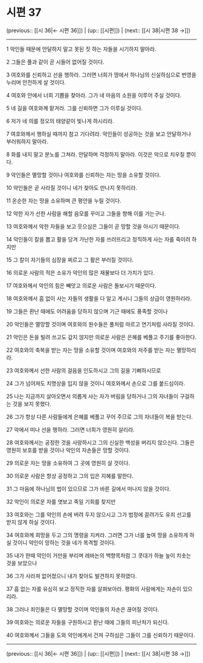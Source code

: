 # 시편 37

(previous:: [[시 36|← 시편 36]]) | (up:: [[시편]]) | (next:: [[시 38|시편 38 →]])

***




1 
악인들 때문에 안달하지 말고 못된 짓 하는 자들을 시기하지 말아라. 



2 
그들은 풀과 같이 곧 시들어 없어질 것이다. 



3 
여호와를 신뢰하고 선을 행하라. 그러면 너희가 땅에서 하나님의 신실하심으로 번영을 누리며 안전하게 살 것이다. 



4 
여호와 안에서 너희 기쁨을 찾아라. 그가 네 마음의 소원을 이루어 주실 것이다. 



5 
네 길을 여호와께 맡겨라. 그를 신뢰하면 그가 이루실 것이다. 



6 
저가 네 의를 정오의 태양같이 빛나게 하시리라. 



7 
여호와께서 행하실 때까지 참고 기다려라. 악인들이 성공하는 것을 보고 안달하거나 부러워하지 말아라. 



8 
화를 내지 말고 분노를 그쳐라. 안달하며 걱정하지 말아라. 이것은 악으로 치우칠 뿐이다. 



9 
악인들은 멸망할 것이나 여호와를 신뢰하는 자는 땅을 소유할 것이다. 



10 
악인들은 곧 사라질 것이니 네가 찾아도 만나지 못하리라. 



11 
온순한 자는 땅을 소유하며 큰 평안을 누릴 것이다. 



12 
악한 자가 선한 사람을 해할 음모를 꾸미고 그들을 향해 이를 가는구나. 



13 
여호와께서 악한 자들을 보고 웃으심은 그들이 곧 망할 것을 아시기 때문이다. 



14 
악인들이 칼을 뽑고 활을 당겨 가난한 자를 쓰러뜨리고 정직하게 사는 자를 죽이려 하지만 



15 
그 칼이 자기들의 심장을 찌르고 그 활은 부러질 것이다. 



16 
의로운 사람의 적은 소유가 악인의 많은 재물보다 더 가치가 있다. 



17 
여호와께서 악인의 힘은 빼앗고 의로운 사람은 돌보시기 때문이다. 



18 
여호와께서 흠 없이 사는 자들의 생활을 다 알고 계시니 그들의 상급이 영원하리라. 



19 
그들은 환난 때에도 어려움을 당하지 않으며 기근 때에도 풍족할 것이나 



20 
악인들은 멸망할 것이며 여호와의 원수들은 풀처럼 마르고 연기처럼 사라질 것이다. 



21 
악인은 돈을 빌려 쓰고도 갚지 않지만 의로운 사람은 은혜를 베풀고 주기를 좋아한다. 



22 
여호와의 축복을 받는 자는 땅을 소유할 것이며 여호와의 저주를 받는 자는 멸망하리라. 



23 
여호와께서 선한 사람의 걸음을 인도하시고 그의 길을 기뻐하시므로 



24 
그가 넘어져도 치명상을 입지 않을 것이니 여호와께서 손으로 그를 붙드심이라. 



25 
나는 지금까지 살아오면서 의롭게 사는 자가 버림을 당하거나 그의 자녀들이 구걸하는 것을 보지 못했다. 



26 
그가 항상 다른 사람들에게 은혜를 베풀고 꾸어 주므로 그의 자녀들이 복을 받는다. 



27 
악에서 떠나 선을 행하라. 그러면 너희가 영원히 살리라. 



28 
여호와께서는 공정한 것을 사랑하시고 그의 신실한 백성을 버리지 않으신다. 그들은 영원히 보호를 받을 것이나 악인의 자손들은 망할 것이다. 



29 
의로운 자는 땅을 소유하여 그 곳에 영원히 살 것이다. 



30 
의로운 사람은 항상 공정하고 그의 입은 지혜를 말한다. 



31 
그 마음에 하나님의 법이 있으므로 그가 바른 길에서 떠나지 않을 것이다. 



32 
악인이 의로운 자를 엿보고 죽일 기회를 찾지만 



33 
여호와는 그를 악인의 손에 버려 두지 않으시고 그가 법정에 끌려가도 유죄 선고를 받지 않게 하실 것이다. 



34 
여호와께 희망을 두고 그의 명령을 지켜라. 그러면 그가 너를 높여 땅을 소유하게 하실 것이니 악인이 망하는 것을 네가 목격할 것이다. 



35 
내가 한때 악인이 거만을 부리며 레바논의 백향목처럼 그 콧대가 하늘 높이 치솟는 것을 보았으나 



36 
그가 사라져 없어졌으니 내가 찾아도 발견하지 못하였다. 



37 
흠 없는 자를 유심히 보고 정직한 자를 살펴보아라. 평화의 사람에게는 자손이 있으리라. 



38 
그러나 죄인들은 다 멸망할 것이며 악인들의 자손은 끊어질 것이다. 



39 
여호와는 의로운 자들을 구원하시고 환난 때에 그들의 피난처가 되신다. 



40 
여호와께서 그들을 도와 악인에게서 건져 구하심은 그들이 그를 신뢰하기 때문이다.

***

(previous:: [[시 36|← 시편 36]]) | (up:: [[시편]]) | (next:: [[시 38|시편 38 →]])

